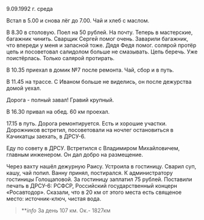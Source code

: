 9.09.1992 г. среда

Встал в 5.00 и снова лёг до 7.00. 
Чай и хлеб с маслом.

В 8.30 в столовую. 
Поел на 50 рублей. 
На почту. 
Теперь в мастерские, багажник чинить. 
Сварщик Сергей помог очень. Заварили багажник, что впереди у меня и запасной тоже. 
Дядя Федя помог. солярой протёр цепь и посоветовал салидолом больше не смазывать. Цепь беречь. Уже поистёрлась. Только салярой протирать.

В 10.35 приехал в домик №7 после ремонта. 
Чай, сбор и в путь. 

В 11.45 на трассе. 
С Иваном больше не виделись, он после дежурства домой уехал.

Дорога - полный завал! Гравий крупный.

В 16.30 привал на обед. 
60 км проехал.

17.15 в путь. 
Дорога ремонтируется. Есть и хорошие участки. 
Дорожников встретил, посоветовали на ночлег остановиться в Качикатцы заехать, в ДРСУ-6. 

Еду по совету в ДРСУ. 
Встретился с Владимиром Михайловичем, главным инженером. Он дал добро на размещение.

Через вахту нашёл дежурную Раису. Устроила в гостиницу. 
Сварил суп, кашу, чай попил. 
Ванну принял, постирался. 
К администратору гостиницы Голощаповой. 
За гостиницу заплатил 75 рублей. 
Поставили печать в ДРСУ-6: РСФСР, Российский государственный концерн «Росавтодор». 
Сказали, что в 20 км от этого места есть священое место: источник-ключ, чистая вода.
> ***info*
За день 107 км. Ок.- 1827км